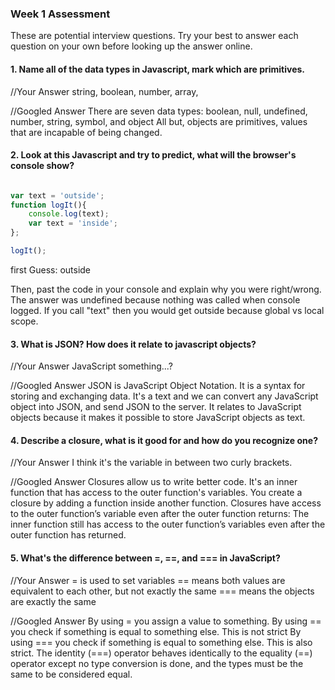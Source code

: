 ### Week 1 Assessment

These are potential interview questions. Try your best to answer each question on your own before looking up the answer online.

#### 1. Name all of the data types in Javascript, mark which are primitives.

  //Your Answer
  string, boolean, number, array,

  //Googled Answer
  There are seven data types: boolean, null, undefined, number, string, symbol, and object
  All but, objects are primitives, values that are incapable of being changed.

#### 2. Look at this Javascript and try to predict, what will the browser's console show?

``` javascript

var text = 'outside';
function logIt(){
    console.log(text);
    var text = 'inside';
};

logIt();

```

first Guess:
outside

Then, past the code in your console and explain why you were right/wrong.
The answer was undefined because nothing was called when console logged. If you call "text" then you would get outside because global vs local scope.

#### 3. What is JSON? How does it relate to javascript objects?

  //Your Answer
  JavaScript something...?

  //Googled Answer
  JSON is JavaScript Object Notation. It is a syntax for storing and exchanging data. It's a text and we can convert any JavaScript object into JSON, and send JSON to the server. It relates to JavaScript objects because it makes it possible to store JavaScript objects as text.


#### 4. Describe a closure, what is it good for and how do you recognize one?

  //Your Answer
  I think it's the variable in between two curly brackets.

  //Googled Answer
  Closures allow us to write better code. It's an inner function that has access to the outer function's variables.
  You create a closure by adding a function inside another function.
  Closures have access to the outer function’s variable even after the outer function returns:
  The inner function still has access to the outer function’s variables even after the outer function has returned.


#### 5. What's the difference between =, ==, and === in JavaScript?

  //Your Answer
  = is used to set variables
  == means both values are equivalent to each other, but not exactly the same
  === means the objects are exactly the same


  //Googled Answer
  By using = you assign a value to something.
  By using == you check if something is equal to something else. This is not strict
  By using === you check if something is equal to something else. This is also strict.
  The identity (===) operator behaves identically to the equality (==) operator except no type conversion is done, and the types must be the same to be considered equal.
